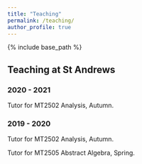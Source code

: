 ```yaml
---
title: "Teaching"
permalink: /teaching/
author_profile: true
---
```

{% include base_path %}



## Teaching at St Andrews
### 2020 - 2021
Tutor for MT2502 Analysis, Autumn.

### 2019 - 2020
Tutor for MT2502 Analysis, Autumn.

Tutor for MT2505 Abstract Algebra, Spring.
